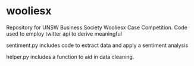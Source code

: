 # wooliesx
Repository for UNSW Business Society Wooliesx Case Competition. Code used to employ twitter api to derive meaningful 

sentiment.py includes code to extract data and apply a sentiment analysis 

helper.py includes a function to aid in data cleaning. 
